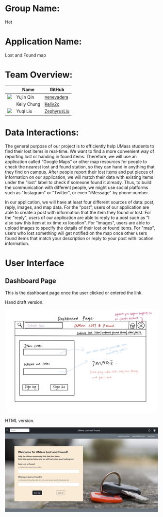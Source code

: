 # Group Name: 
Het

# Application Name:
Lost and Found map


# Team Overview: 
| | Name | GitHub |
| ------------- |------------- | ------------- |
| ![](https://avatars.githubusercontent.com/u/71847172?s=48&v=4) | Yujin Qin | [nenevadera](https://github.com/nenevadera) |
| ![]() | Kelly Chung | [Kelly2c](https://github.com/Kelly2c) |
| ![](https://avatars.githubusercontent.com/u/58710754?s=40&v=4) | Yuqi Liu| [ZephyrusLiu](https://github.com/ZephyrusLiu) |


# Data Interactions: 
The general purpose of our project is to efficiently help UMass students to find their lost items in real-time. We want to find a more convenient way of reporting lost or handing in found items. Therefore, we will use an application called "Google Maps" or other map resources for people to check the nearest lost and found station, so they can hand in anything that they find on campus. After people report their lost items and put pieces of information on our application, we will match their data with existing items under the "lost" label to check if someone found it already. Thus, to build the communication with different people, we might use social platforms such as "Instagram" or "Twitter", or even "iMessage" by phone number. 

In our application, we will have at least four different sources of data: post, reply, images, and map data. For the "post", users of our application are able to create a post with information that the item they found or lost. For the "reply", users of our application are able to reply to a post such as "I also saw this item at xx time xx location". For "images", users are able to upload images to specify the details of their lost or found items. For "map", users who lost something will get notified on the map once other users found items that match your description or reply to your post with location information.

# User Interface
## Dashboard Page
This is the dashboard page once the user clicked or entered the link.

Hand draft version.

![dashboard wireframe](../imgs/dashboard.jpeg)

HTML version.

![dashboard2 wireframe](../imgs/dashboard_html_ver.png)

